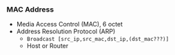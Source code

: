 
### MAC Address
* Media Access Control (MAC), 6 octet
* Address Resolution Protocol (ARP)
	* `Broadcast [src_ip,src_mac,dst_ip,(dst_mac???)]`
	* Host or Router